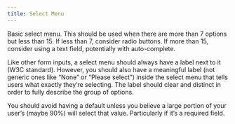 ```yaml
---
title: Select Menu
---
```


Basic select menu. This should be used when there are more than 7 options but less than 15. If less than 7, consider radio buttons. If more than 15, consider using a text field, potentially with auto-complete.

Like other form inputs, a select menu should always have a label next to it (W3C standard). However, you should also have a meaningful label (not generic ones like “None” or “Please select”) inside the select menu that tells users what exactly they’re selecting. The label should clear and distinct in order to fully describe the group of options.

You should avoid having a default unless you believe a large portion of your user’s (maybe 90%) will select that value. Particularly if it’s a required field.
